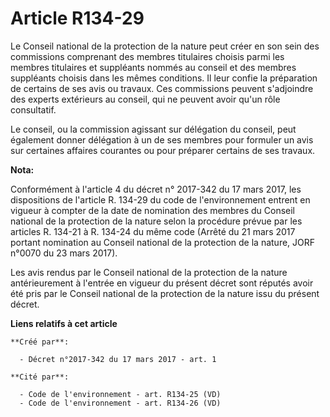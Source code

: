# Article R134-29

Le Conseil national de la protection de la nature peut créer en son sein des commissions comprenant des membres titulaires
choisis parmi les membres titulaires et suppléants nommés au conseil et des membres suppléants choisis dans les mêmes
conditions. Il leur confie la préparation de certains de ses avis ou travaux. Ces commissions peuvent s'adjoindre des experts
extérieurs au conseil, qui ne peuvent avoir qu'un rôle consultatif.

Le conseil, ou la commission agissant sur délégation du conseil, peut également donner délégation à un de ses membres pour
formuler un avis sur certaines affaires courantes ou pour préparer certains de ses travaux.

**Nota:**

Conformément à l'article 4 du décret n° 2017-342 du 17 mars 2017, les dispositions de l'article R. 134-29 du code de
l'environnement entrent en vigueur à compter de la date de nomination des membres du Conseil national de la protection de la
nature selon la procédure prévue par les articles R. 134-21 à R. 134-24 du même code (Arrêté du 21 mars 2017 portant
nomination au Conseil national de la protection de la nature, JORF n°0070 du 23 mars 2017).

Les avis rendus par le Conseil national de la protection de la nature antérieurement à l'entrée en vigueur du présent décret
sont réputés avoir été pris par le Conseil national de la protection de la nature issu du présent décret.

**Liens relatifs à cet article**

	**Créé par**:

	  - Décret n°2017-342 du 17 mars 2017 - art. 1

	**Cité par**:

	  - Code de l'environnement - art. R134-25 (VD)
	  - Code de l'environnement - art. R134-26 (VD)
